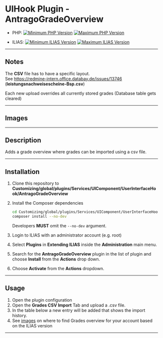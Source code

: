 # UIHook Plugin - AntragoGradeOverview

* PHP: [![Minimum PHP Version](https://img.shields.io/badge/Minimum_PHP-7.2.x-blue.svg)](https://php.net/) [![Maximum PHP Version](https://img.shields.io/badge/Maximum_PHP-7.4.x-blue.svg)](https://php.net/)

* ILIAS: [![Minimum ILIAS Version](https://img.shields.io/badge/Minimum_ILIAS-5.4.x-orange.svg)](https://ilias.de/) [![Maximum ILIAS Version](https://img.shields.io/badge/Maximum_ILIAS-7.x-orange.svg)](https://ilias.de/)

---

## Notes

The **CSV** file has to have a specific layout.   
See https://redmine-intern.office.databay.de/issues/13746 (**leistungsnachweisescheine-Bsp.csv**)

Each new upload overrides all currently stored grades (Database table gets cleared)

---

## Images

---

## Description

Adds a grade overview where grades can be imported using a csv file.

---

## Installation

1. Clone this repository to **Customizing/global/plugins/Services/UIComponent/UserInterfaceHook/AntragoGradeOverview**
2. Install the Composer dependencies  
   ```bash
   cd Customizing/global/plugins/Services/UIComponent/UserInterfaceHook/AntragoGradeOverview
   composer install --no-dev
   ```
   Developers **MUST** omit the `--no-dev` argument.


3. Login to ILIAS with an administrator account (e.g. root)
4. Select **Plugins** in **Extending ILIAS** inside the **Administration** main menu.
5. Search for the **AntragoGradeOverview** plugin in the list of plugin and choose **Install** from the **Actions** drop down.
6. Choose **Activate** from the **Actions** dropdown.

---

## Usage

1. Open the plugin configuration
2. Open the **Grades CSV Import** Tab and upload a .csv file.
3. In the table below a new entry will be added that shows the import history.
4. See [images](#images) on where to find Grades overview for your account based on the ILIAS version

---
